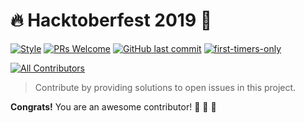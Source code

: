 # 🔥 Hacktoberfest 2019 🎃

[![Style](https://img.shields.io/badge/code%20style-standard-brightgreen?style=flat-square)](https://img.shields.io/badge/code%20style-standard-brightgreen?style=flat-square)
[![PRs Welcome](https://img.shields.io/badge/PRs-welcome-brightgreen.svg?style=flat-square)](https://github.com/rawlingsgreen/myportfolio/pulls)
[![GitHub last commit](https://img.shields.io/github/last-commit/OSWeekends/osw-hacktoberfest-2019?style=flat-square)](https://github.com/rawlingsgreen/myportfolio/commits/master)
[![first-timers-only](https://img.shields.io/badge/first--timers--only-friendly-blue.svg?style=flat-square)](https://www.firsttimersonly.com/)

[![All Contributors](https://img.shields.io/badge/all_contributors-1-red.svg?style=flat-square)](#contributors-)

> Contribute by providing solutions to open issues in this project. 


__Congrats!__ You are an awesome contributor! 🎃 🎃 🎃
